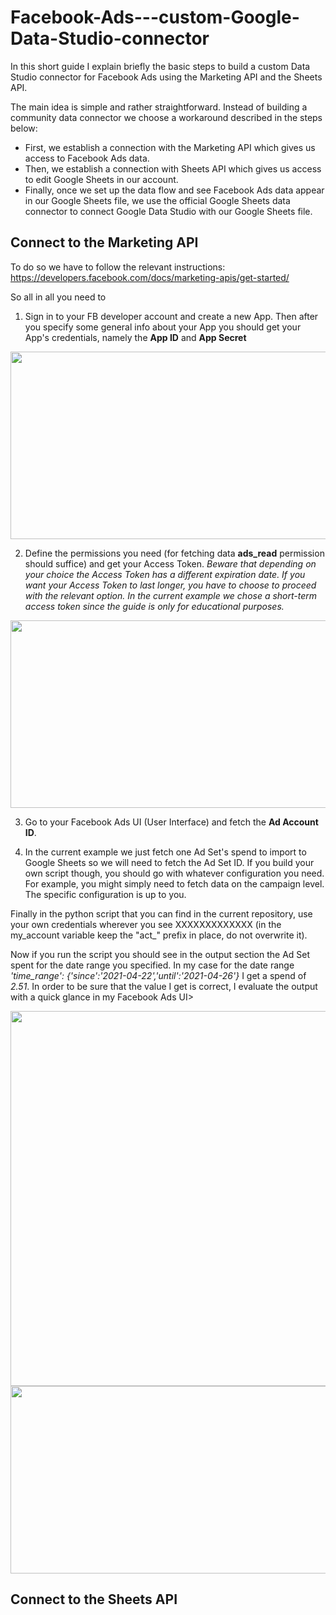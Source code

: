 # Facebook-Ads---custom-Google-Data-Studio-connector
In this short guide I explain briefly the basic steps to build a custom Data Studio connector for Facebook Ads using the Marketing API and the Sheets API.

The main idea is simple and rather straightforward. Instead of building a community data connector we choose a workaround described in the steps below:
- First, we establish a connection with the Marketing API which gives us access to Facebook Ads data.
- Then, we establish a connection with Sheets API which gives us access to edit Google Sheets in our account.
- Finally, once we set up the data flow and see Facebook Ads data appear in our Google Sheets file, we use the official Google Sheets data connector to connect Google Data Studio with our Google Sheets file.


## Connect to the Marketing API

To do so we have to follow the relevant instructions: https://developers.facebook.com/docs/marketing-apis/get-started/

So all in all you need to 
1) Sign in to your FB developer account and create a new App. Then after you specify some general info about your App you should get your App's credentials, namely the **App ID** and **App Secret**
<img src="https://github.com/dpan331/Facebook_Ads---custom_Google_Data_Studio_connector/blob/main/img/app_developersAccount.JPG" height="300" width="1100">

2) Define the permissions you need (for fetching data **ads_read** permission should suffice) and get your Access Token. *Beware that depending on your choice the Access Token has a different expiration date. If you want your Access Token to last longer, you have to choose to proceed with the relevant option. In the current example we chose a short-term access token since the guide is only for educational purposes.*
<img src="https://github.com/dpan331/Facebook_Ads---custom_Google_Data_Studio_connector/blob/main/img/facebookGraphAPI_accessToken.JPG" height="300" width="800">

3) Go to your Facebook Ads UI (User Interface) and fetch the **Ad Account ID**.

4) In the current example we just fetch one Ad Set's spend to import to Google Sheets so we will need to fetch the Ad Set ID. If you build your own script though, you should go with whatever configuration you need. For example, you might simply need to fetch data on the campaign level. The specific configuration is up to you.

Finally in the python script that you can find in the current repository, use your own credentials wherever you see XXXXXXXXXXXXX (in the my_account variable keep the "act_" prefix in place, do not overwrite it).

Now if you run the script you should see in the output section the Ad Set spent for the date range you specified. In my case for the date range *'time_range': {'since':'2021-04-22','until':'2021-04-26'}* I get a spend of *2.51*. In order to be sure that the value I get is correct, I evaluate the output with a quick glance in my Facebook Ads UI>

<img src="https://github.com/dpan331/Facebook_Ads---custom_Google_Data_Studio_connector/blob/main/img/script_AdSetOutput.JPG" height="600" width="1100">

<img src="https://github.com/dpan331/Facebook_Ads---custom_Google_Data_Studio_connector/blob/main/img/FBAdsUI_adSet.JPG" height="300" width="1000">


## Connect to the Sheets API


